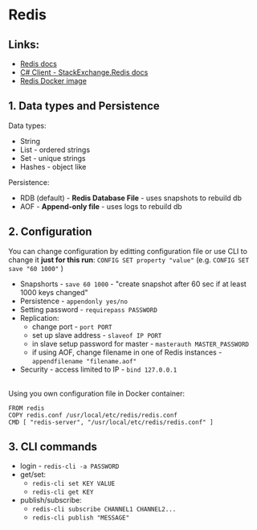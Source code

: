 # Redis

## Links:

- [Redis docs](https://redis.io/documentation)
- [C# Client - StackExchange.Redis docs](https://stackexchange.github.io/StackExchange.Redis/)
- [Redis Docker image](https://hub.docker.com/_/redis)

## 1. Data types and Persistence

Data types:

- String
- List - ordered strings
- Set - unique strings
- Hashes - object like

Persistence:

- RDB (default) - **Redis Database File** - uses snapshots to rebuild db
- AOF - **Append-only file** - uses logs to rebuild db

## 2. Configuration

You can change configuration by editting configuration file or use CLI to change it **just for this run**: `CONFIG SET property "value"` (e.g. `CONFIG SET save "60 1000"` )

- Snapshorts - `save 60 1000` - "create snapshot after 60 sec if at least 1000 keys changed"
- Persistence - `appendonly yes/no`
- Setting password - `requirepass PASSWORD`
- Replication:
  - change port - `port PORT`
  - set up slave address - `slaveof IP PORT`
  - in slave setup password for master - `masterauth MASTER_PASSWORD`
  - if using AOF, change filename in one of Redis instances - `appendfilename "filename.aof"`
- Security - access limited to IP - `bind 127.0.0.1`

<br>
Using you own configuration file in Docker container:

```
FROM redis
COPY redis.conf /usr/local/etc/redis/redis.conf
CMD [ "redis-server", "/usr/local/etc/redis/redis.conf" ]
```

## 3. CLI commands

- login - `redis-cli -a PASSWORD`
- get/set:
  - `redis-cli set KEY VALUE`
  - `redis-cli get KEY`
- publish/subscribe:
  - `redis-cli subscribe CHANNEL1 CHANNEL2...`
  - `redis-cli publish "MESSAGE"`
